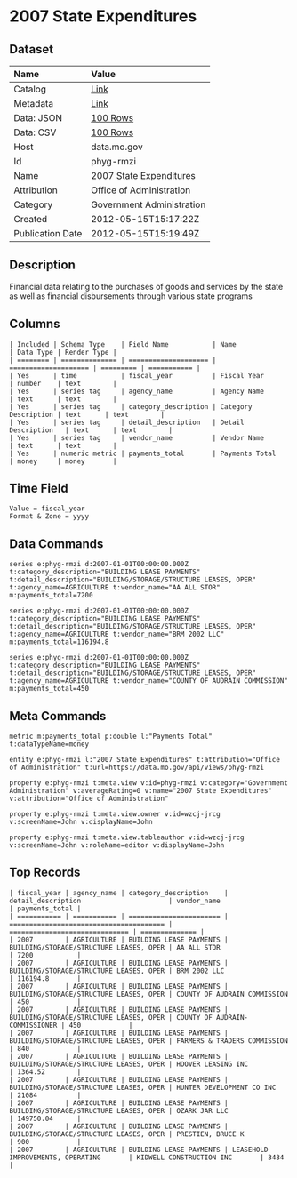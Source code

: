 # 2007 State Expenditures

## Dataset

| Name | Value |
| :--- | :---- |
| Catalog | [Link](https://catalog.data.gov/dataset/2007-state-expenditures-19289) |
| Metadata | [Link](https://data.mo.gov/api/views/phyg-rmzi) |
| Data: JSON | [100 Rows](https://data.mo.gov/api/views/phyg-rmzi/rows.json?max_rows=100) |
| Data: CSV | [100 Rows](https://data.mo.gov/api/views/phyg-rmzi/rows.csv?max_rows=100) |
| Host | data.mo.gov |
| Id | phyg-rmzi |
| Name | 2007 State Expenditures |
| Attribution | Office of Administration |
| Category | Government Administration |
| Created | 2012-05-15T15:17:22Z |
| Publication Date | 2012-05-15T15:19:49Z |

## Description

Financial data relating to the purchases of goods and services by the state as well as financial disbursements through various state programs

## Columns

```ls
| Included | Schema Type    | Field Name           | Name                 | Data Type | Render Type |
| ======== | ============== | ==================== | ==================== | ========= | =========== |
| Yes      | time           | fiscal_year          | Fiscal Year          | number    | text        |
| Yes      | series tag     | agency_name          | Agency Name          | text      | text        |
| Yes      | series tag     | category_description | Category Description | text      | text        |
| Yes      | series tag     | detail_description   | Detail Description   | text      | text        |
| Yes      | series tag     | vendor_name          | Vendor Name          | text      | text        |
| Yes      | numeric metric | payments_total       | Payments Total       | money     | money       |
```

## Time Field

```ls
Value = fiscal_year
Format & Zone = yyyy
```

## Data Commands

```ls
series e:phyg-rmzi d:2007-01-01T00:00:00.000Z t:category_description="BUILDING LEASE PAYMENTS" t:detail_description="BUILDING/STORAGE/STRUCTURE LEASES, OPER" t:agency_name=AGRICULTURE t:vendor_name="AA ALL STOR" m:payments_total=7200

series e:phyg-rmzi d:2007-01-01T00:00:00.000Z t:category_description="BUILDING LEASE PAYMENTS" t:detail_description="BUILDING/STORAGE/STRUCTURE LEASES, OPER" t:agency_name=AGRICULTURE t:vendor_name="BRM 2002 LLC" m:payments_total=116194.8

series e:phyg-rmzi d:2007-01-01T00:00:00.000Z t:category_description="BUILDING LEASE PAYMENTS" t:detail_description="BUILDING/STORAGE/STRUCTURE LEASES, OPER" t:agency_name=AGRICULTURE t:vendor_name="COUNTY OF AUDRAIN COMMISSION" m:payments_total=450
```

## Meta Commands

```ls
metric m:payments_total p:double l:"Payments Total" t:dataTypeName=money

entity e:phyg-rmzi l:"2007 State Expenditures" t:attribution="Office of Administration" t:url=https://data.mo.gov/api/views/phyg-rmzi

property e:phyg-rmzi t:meta.view v:id=phyg-rmzi v:category="Government Administration" v:averageRating=0 v:name="2007 State Expenditures" v:attribution="Office of Administration"

property e:phyg-rmzi t:meta.view.owner v:id=wzcj-jrcg v:screenName=John v:displayName=John

property e:phyg-rmzi t:meta.view.tableauthor v:id=wzcj-jrcg v:screenName=John v:roleName=editor v:displayName=John
```

## Top Records

```ls
| fiscal_year | agency_name | category_description    | detail_description                      | vendor_name                    | payments_total | 
| =========== | =========== | ======================= | ======================================= | ============================== | ============== | 
| 2007        | AGRICULTURE | BUILDING LEASE PAYMENTS | BUILDING/STORAGE/STRUCTURE LEASES, OPER | AA ALL STOR                    | 7200           | 
| 2007        | AGRICULTURE | BUILDING LEASE PAYMENTS | BUILDING/STORAGE/STRUCTURE LEASES, OPER | BRM 2002 LLC                   | 116194.8       | 
| 2007        | AGRICULTURE | BUILDING LEASE PAYMENTS | BUILDING/STORAGE/STRUCTURE LEASES, OPER | COUNTY OF AUDRAIN COMMISSION   | 450            | 
| 2007        | AGRICULTURE | BUILDING LEASE PAYMENTS | BUILDING/STORAGE/STRUCTURE LEASES, OPER | COUNTY OF AUDRAIN-COMMISSIONER | 450            | 
| 2007        | AGRICULTURE | BUILDING LEASE PAYMENTS | BUILDING/STORAGE/STRUCTURE LEASES, OPER | FARMERS & TRADERS COMMISSION   | 840            | 
| 2007        | AGRICULTURE | BUILDING LEASE PAYMENTS | BUILDING/STORAGE/STRUCTURE LEASES, OPER | HOOVER LEASING INC             | 1364.52        | 
| 2007        | AGRICULTURE | BUILDING LEASE PAYMENTS | BUILDING/STORAGE/STRUCTURE LEASES, OPER | HUNTER DEVELOPMENT CO INC      | 21084          | 
| 2007        | AGRICULTURE | BUILDING LEASE PAYMENTS | BUILDING/STORAGE/STRUCTURE LEASES, OPER | OZARK JAR LLC                  | 149750.04      | 
| 2007        | AGRICULTURE | BUILDING LEASE PAYMENTS | BUILDING/STORAGE/STRUCTURE LEASES, OPER | PRESTIEN, BRUCE K              | 900            | 
| 2007        | AGRICULTURE | BUILDING LEASE PAYMENTS | LEASEHOLD IMPROVEMENTS, OPERATING       | KIDWELL CONSTRUCTION INC       | 3434           | 
```